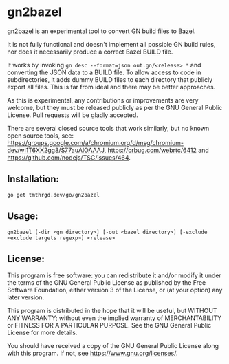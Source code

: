 # gn2bazel

gn2bazel is an experimental tool to convert GN build files to Bazel.

It is not fully functional and doesn't implement all possible GN build rules,
nor does it necessarily produce a correct Bazel BUILD file.

It works by invoking `gn desc --format=json out.gn/<release> *` and converting
the JSON data to a BUILD file. To allow access to code in subdirectories, it
adds dummy BUILD files to each directory that publicly export all files. This
is far from ideal and there may be better approaches.

As this is experimental, any contributions or improvements are very welcome,
but they must be released publicly as per the GNU General Public License. Pull
requests will be gladly accepted.

There are several closed source tools that work similarly, but no known open
source tools, see:
https://groups.google.com/a/chromium.org/d/msg/chromium-dev/wl1T6XX2gg8/S77auAlOAAAJ,
https://crbug.com/webrtc/6412 and https://github.com/nodejs/TSC/issues/464.

## Installation:

`go get tmthrgd.dev/go/gn2bazel`

## Usage:

`gn2bazel [-dir <gn directory>] [-out <bazel directory>] [-exclude <exclude targets regexp>] <release>`

## License:

This program is free software: you can redistribute it and/or modify
it under the terms of the GNU General Public License as published by
the Free Software Foundation, either version 3 of the License, or
(at your option) any later version.

This program is distributed in the hope that it will be useful,
but WITHOUT ANY WARRANTY; without even the implied warranty of
MERCHANTABILITY or FITNESS FOR A PARTICULAR PURPOSE.  See the
GNU General Public License for more details.

You should have received a copy of the GNU General Public License
along with this program.  If not, see <https://www.gnu.org/licenses/>.
